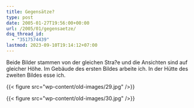 ```yaml
---
title: Gegensätze?
type: post
date: 2005-01-27T19:56:00+00:00
url: /2005/01/gegensaetze/
dsq_thread_id:
  - "3517574439"
lastmod: 2023-09-10T19:14:12+07:00
---
```

Beide Bilder stammen von der gleichen Stra?e und die Ansichten sind auf gleicher Höhe. Im Gebäude des ersten Bildes arbeite ich. In der Hütte des zweiten Bildes esse ich.

{{< figure src="wp-content/old-images/29.jpg" />}}

{{< figure src="wp-content/old-images/30.jpg" />}}
